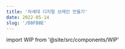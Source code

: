 ```yaml
---
title: '차세대 디지털 브레인 만들기'
date: 2022-05-14
slug: '/D8FB8E'
---
```


import WIP from '@site/src/components/WIP'

<WIP />
